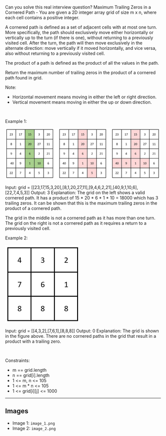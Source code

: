 Can you solve this real interview question? Maximum Trailing Zeros in a Cornered Path - You are given a 2D integer array grid of size m x n, where each cell contains a positive integer.

A cornered path is defined as a set of adjacent cells with at most one turn. More specifically, the path should exclusively move either horizontally or vertically up to the turn (if there is one), without returning to a previously visited cell. After the turn, the path will then move exclusively in the alternate direction: move vertically if it moved horizontally, and vice versa, also without returning to a previously visited cell.

The product of a path is defined as the product of all the values in the path.

Return the maximum number of trailing zeros in the product of a cornered path found in grid.

Note:

 * Horizontal movement means moving in either the left or right direction.
 * Vertical movement means moving in either the up or down direction.

 

Example 1:

![Example 1](./image_1.png)


Input: grid = [[23,17,15,3,20],[8,1,20,27,11],[9,4,6,2,21],[40,9,1,10,6],[22,7,4,5,3]]
Output: 3
Explanation: The grid on the left shows a valid cornered path.
It has a product of 15 * 20 * 6 * 1 * 10 = 18000 which has 3 trailing zeros.
It can be shown that this is the maximum trailing zeros in the product of a cornered path.

The grid in the middle is not a cornered path as it has more than one turn.
The grid on the right is not a cornered path as it requires a return to a previously visited cell.


Example 2:

![Example 2](./image_2.png)


Input: grid = [[4,3,2],[7,6,1],[8,8,8]]
Output: 0
Explanation: The grid is shown in the figure above.
There are no cornered paths in the grid that result in a product with a trailing zero.


 

Constraints:

 * m == grid.length
 * n == grid[i].length
 * 1 <= m, n <= 105
 * 1 <= m * n <= 105
 * 1 <= grid[i][j] <= 1000

---

## Images

- Image 1: `image_1.png`
- Image 2: `image_2.png`
